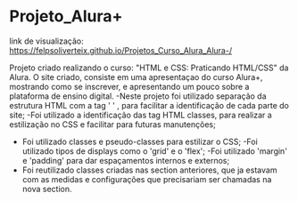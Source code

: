 # Projeto_Alura+

link de visualização:
https://felpsoliverteix.github.io/Projetos_Curso_Alura_Alura-/

Projeto criado realizando o curso: "HTML e CSS: Praticando HTML/CSS" da Alura.
O site criado, consiste em uma apresentaçao do curso Alura+, mostrando como se inscrever, e apresentando um pouco sobre a plataforma de ensino digital.
-Neste projeto foi utilizado separação da estrutura HTML com a tag '
' , para facilitar a identificação de cada parte do site; -Foi utilizado a identificação das tag HTML classes, para realizar a estilização no CSS e facilitar para futuras manutenções;

* Foi utilizado classes e pseudo-classes para estilizar o CSS; -Foi utilizado tipos de displays como o 'grid' e o 'flex'; -Foi utilizado 'margin' e 'padding' para dar espaçamentos internos e externos;
* Foi reutilizado classes criadas nas section anteriores, que ja estavam com as medidas e configurações que precisariam ser chamadas na nova section.
